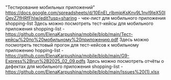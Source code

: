 "Тестирование мобильных приложений"
https://docs.google.com/spreadsheets/d/10EnEI_rIbmjpKsKnv9L1nvl9IeX50IQevZ7fHRfFhlw/edit?usp=sharing - чек-лист для мобильного приложения shopping-list
Здесь можно посмотреть тест-кейсы для мобильного приложения shopping-list -  https://github.com/ElenaKarpushina/mobile/blob/main/Тест-кейсы%20по%20мобильному%20приложению.pdf 
Здесь можно посмотреть тестовый прогон для тест-кейсов к мобильному приложению hopping-list -  https://github.com/ElenaKarpushina/mobile/blob/main/G9-Express%2Brun%2B2025_02_09.pdfs 
Здесь можно посмотреть отчёты о дефектах для мобильного приложения shopping-list - https://github.com/ElenaKarpushina/mobile/blob/main/Issues%20(1).xlsx
